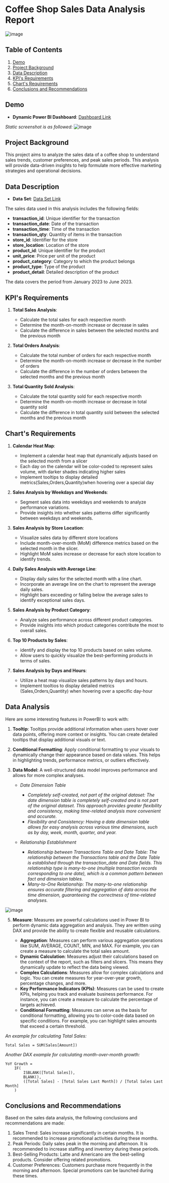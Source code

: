 # Coffee Shop Sales Data Analysis Report
![image](https://github.com/user-attachments/assets/0807e23c-a6d6-419d-b9e1-8f3695cd3c06)


## Table of Contents

1. [Demo](#Demo)
2. [Project Background](#project-background)
3. [Data Description](#data-description)
4. [KPI's Requirements](#KPI's-Requirements)
5. [Chart's Requirements](#Chart's-Requirements)
6. [Conclusions and Recommendations](#conclusions-and-recommendations)

## Demo
- **Dynamic Power BI Dashboard**: [Dashboard Link](https://github.com/Emmalamlfz/Coffee-Shop-Sales-Report/blob/main/Coffee%20shop%20sales.pbix)

*Static screenshot is as followed:*
![image](https://github.com/user-attachments/assets/0ac908f5-153c-437f-a0ad-41d123a8b144)


## Project Background

This project aims to analyze the sales data of a coffee shop to understand sales trends, customer preferences, and peak sales periods. This analysis will provide data-driven insights to help formulate more effective marketing strategies and operational decisions.

## Data Description
- **Data Set**: [Data Set Link](https://github.com/Emmalamlfz/Coffee-Shop-Sales-Report/blob/main/Coffee%20Shop%20Sales.xlsx)

The sales data used in this analysis includes the following fields:
- **transaction_id**: Unique identifier for the transaction
- **transaction_date**: Date of the transaction
- **transaction_time**: Time of the transaction
- **transaction_qty**: Quantity of items in the transaction
- **store_id**: Identifier for the store
- **store_location**: Location of the store
- **product_id**: Unique identifier for the product
- **unit_price**: Price per unit of the product
- **product_category**: Category to which the product belongs
- **product_type**: Type of the product
- **product_detail**: Detailed description of the product

The data covers the period from January 2023 to June 2023.

## KPI's Requirements
1. **Total Sales Analysis**:
   - Calculate the total sales for each respective month
   - Determine the month-on-month increase or decrease in sales
   - Calculate the difference in sales between the selected months and the previous month
     
2. **Total Orders Analysis**:
   - Calculate the total  number of orders for each respective month
   - Determine the month-on-month increase or decrease in the number of orders
   - Calculate the difference in the number of orders between the selected months and the previous month
     
3. **Total Quantity Sold Analysis**:
   - Calculate the total quantity sold for each respective month
   - Determine the month-on-month increase or decrease in total quantity sold
   - Calculate the difference in total quantity sold between the selected months and the previous month


## Chart's Requirements

1. **Calendar Heat Map**:
   - Implement a calendar heat map that dynamically adjusts based on the selected month from a slicer
   - Each day on the calendar will be color-coded to represent sales volume, with darker shades indicating higher sales
   - Implement tooltips to display detailed metrics(Sales,Orders,Quantity)when hovering over a special day
     
2. **Sales Analysis by Weekdays and Weekends**:
   - Segment sales data into weekdays and weekends to analyze performance variations.
   - Provide insights into whether sales patterns differ significantly between weekdays and weekends.
     
3. **Sales Analysis by Store Location**:
   - Visualize sales data by different store locatlons
   - Include month-over-month (MoM) difference metrics based on the selected month in the slicer.
   - Highlight MoM sales increase or decrease for each store location to identify trends.
     
4. **Daily Sales Analysis with Average Line**:
   - Display daily sales for the selected month with a line chart.
   - Incorporate an average line on the chart to represent the average daily sales.
   - Highlight bars exceeding or falling below the average sales to identify exceptional sales days.
     
5. **Sales Analysis by Product Category**:
   - Analyze sales performance across different product categories.
   - Provide insights into which product categories contribute the most to overall sales.
     
6. **Top 10 Products by Sales**:
   - identify and display the top 10 products based on sales volume.
   - Allow users to quickly visualize the best-performing products in terms of sales.
     
7. **Sales Analysis by Days and Hours**:
   - Utilize a heat map visualize sales patterns by days and hours.
   - Implement tooltios to display detailed metrics (Sales,Orders,Quantity) when hovering over a specific day-hour

## Data Analysis
Here are some interesting features in PowerBI to work with:
1. **Tooltip**: Tooltips provide additional information when users hover over data points, offering more context or insights. You can create detailed tooltips that display additional visuals or text.

2. **Conditional Formatting**: Apply conditional formatting to your visuals to dynamically change their appearance based on data values. This helps in highlighting trends, performance metrics, or outliers effectively.

3. **Data Model**: A well-structured data model improves performance and allows for more complex analyses.
   
   - *Date Dimension Table*
     - *Completely self-created, not part of the original dataset: The date dimension table is completely self-created and is not part of the original dataset. This approach provides greater flexibility and consistency, making time-related analysis more convenient and accurate.*
     - *Flexibility and Consistency: Having a date dimension table allows for easy analysis across various time dimensions, such as by day, week, month, quarter, and year.*
       
   - *Relationship Establishment*
     - *Relationship between Transactions Table and Date Table: The relationship between the Transactions table and the Date Table is established through the transaction_date and Date fields. This relationship type is many-to-one (multiple transaction records corresponding to one date), which is a common pattern between fact and dimension tables.*
     - *Many-to-One Relationship: The many-to-one relationship ensures accurate filtering and aggregation of data across the time dimension, guaranteeing the correctness of time-related analyses.*
     
![image](https://github.com/user-attachments/assets/cc3d4f15-f9a1-4f6a-acc9-bd9c4c358929)

5. **Measure**: Measures are powerful calculations used in Power BI to perform dynamic data aggregation and analysis. They are written using DAX and provide the ability to create flexible and reusable calculations.

   - **Aggregation**: Measures can perform various aggregation operations like SUM, AVERAGE, COUNT, MIN, and MAX. For example, you can create a measure to calculate the total sales amount.
   - **Dynamic Calculation**: Measures adjust their calculations based on the context of the report, such as filters and slicers. This means they dynamically update to reflect the data being viewed.
   - **Complex Calculations**: Measures allow for complex calculations and logic. You can create measures for year-over-year growth, percentage changes, and more.
   - **Key Performance Indicators (KPIs)**: Measures can be used to create KPIs, helping you track and evaluate business performance. For instance, you can create a measure to calculate the percentage of targets achieved.
   - **Conditional Formatting**: Measures can serve as the basis for conditional formatting, allowing you to color-code data based on specific conditions. For example, you can highlight sales amounts that exceed a certain threshold.

*An example for calculating Total Sales:*
```dax
Total Sales = SUM(Sales[Amount])
```

*Another DAX example for calculating month-over-month growth:*
```dax
YoY Growth = 
    IF(
        ISBLANK([Total Sales]),
        BLANK(),
        ([Total Sales] - [Total Sales Last Month]) / [Total Sales Last Month]
    )
```

## Conclusions and Recommendations
Based on the sales data analysis, the following conclusions and recommendations are made:

1. Sales Trend: Sales increase significantly in certain months. It is recommended to increase promotional activities during these months.
2. Peak Periods: Daily sales peak in the morning and afternoon. It is recommended to increase staffing and inventory during these periods.
3. Best-Selling Products: Latte and Americano are the best-selling products. Consider offering related promotions.
4. Customer Preferences: Customers purchase more frequently in the morning and afternoon. Special promotions can be launched during these times.













